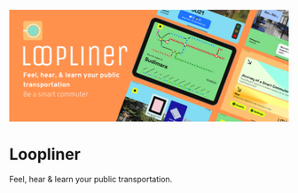 ![Loopliner introduction section picture, showing its app icon, tagline & sub-tagline. In the picture also shows several screens from the app as the previews, with the journey mode's map view is put inside an iPad screen.](https://github.com/lonard2/Loopliner/blob/main/README%20Assets/Loopliner%20intro.png)

# Loopliner
Feel, hear &amp; learn your public transportation.
